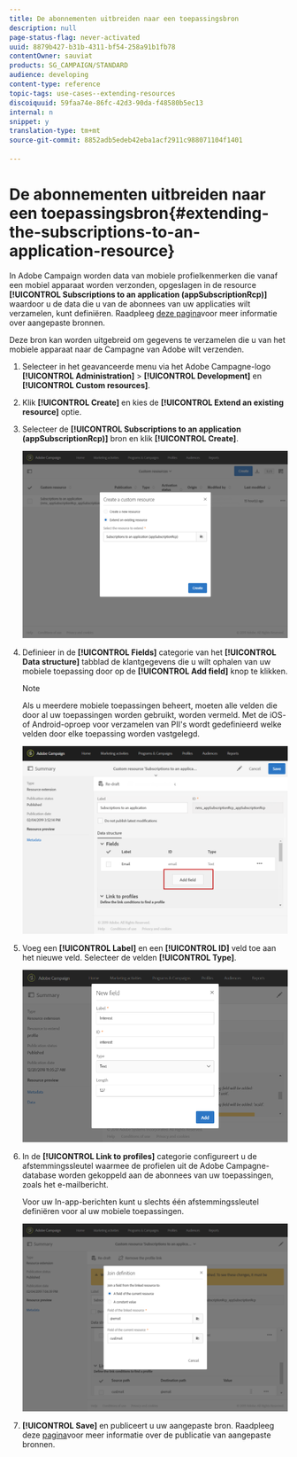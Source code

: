 ```yaml
---
title: De abonnementen uitbreiden naar een toepassingsbron
description: null
page-status-flag: never-activated
uuid: 8879b427-b31b-4311-bf54-258a91b1fb78
contentOwner: sauviat
products: SG_CAMPAIGN/STANDARD
audience: developing
content-type: reference
topic-tags: use-cases--extending-resources
discoiquuid: 59faa74e-86fc-42d3-90da-f48580b5ec13
internal: n
snippet: y
translation-type: tm+mt
source-git-commit: 8852adb5edeb42eba1acf2911c988071104f1401

---
```



# De abonnementen uitbreiden naar een toepassingsbron{#extending-the-subscriptions-to-an-application-resource}

In Adobe Campaign worden data van mobiele profielkenmerken die vanaf een mobiel apparaat worden verzonden, opgeslagen in de resource **[!UICONTROL Subscriptions to an application (appSubscriptionRcp)]** waardoor u de data die u van de abonnees van uw applicaties wilt verzamelen, kunt definiëren. Raadpleeg [deze pagina](../../developing/using/key-steps-to-add-a-resource.md)voor meer informatie over aangepaste bronnen.

Deze bron kan worden uitgebreid om gegevens te verzamelen die u van het mobiele apparaat naar de Campagne van Adobe wilt verzenden.

1. Selecteer in het geavanceerde menu via het Adobe Campagne-logo **[!UICONTROL Administration]** > **[!UICONTROL Development]** en **[!UICONTROL Custom resources]**.
1. Klik **[!UICONTROL Create]** en kies de **[!UICONTROL Extend an existing resource]** optie.
1. Selecteer de **[!UICONTROL Subscriptions to an application (appSubscriptionRcp)]** bron en klik **[!UICONTROL Create]**.

   ![](assets/in_app_personal_data_4.png)

1. Definieer in de **[!UICONTROL Fields]** categorie van het **[!UICONTROL Data structure]** tabblad de klantgegevens die u wilt ophalen van uw mobiele toepassing door op de **[!UICONTROL Add field]** knop te klikken.

   >[!NOTE]
   >
   >Als u meerdere mobiele toepassingen beheert, moeten alle velden die door al uw toepassingen worden gebruikt, worden vermeld. Met de iOS- of Android-oproep voor verzamelen van PII&#39;s wordt gedefinieerd welke velden door elke toepassing worden vastgelegd.

   ![](assets/in_app_personal_data.png)

1. Voeg een **[!UICONTROL Label]** en een **[!UICONTROL ID]** veld toe aan het nieuwe veld. Selecteer de velden **[!UICONTROL Type]**.

   ![](assets/schema_extension_uc9.png)

1. In de **[!UICONTROL Link to profiles]** categorie configureert u de afstemmingssleutel waarmee de profielen uit de Adobe Campagne-database worden gekoppeld aan de abonnees van uw toepassingen, zoals het e-mailbericht.

   Voor uw In-app-berichten kunt u slechts één afstemmingssleutel definiëren voor al uw mobiele toepassingen.

   ![](assets/in_app_personal_data_3.png)

1. **[!UICONTROL Save]** en publiceert u uw aangepaste bron. Raadpleeg deze [pagina](../../developing/using/updating-the-database-structure.md#publishing-a-custom-resource)voor meer informatie over de publicatie van aangepaste bronnen.

